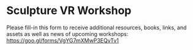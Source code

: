 # Sculpture VR Workshop

Please fill-in this form to receive additional resources, books, links, and assets as well as news of upcoming workshops:
https://goo.gl/forms/VgYG7mXMwP3EQvTv1
